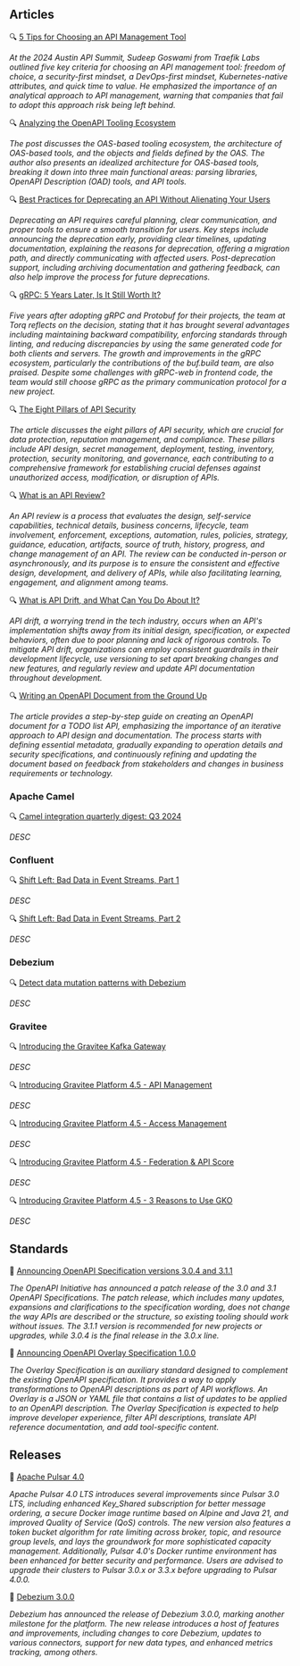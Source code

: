 ## Articles

🔍 [5 Tips for Choosing an API Management Tool](https://nordicapis.com/5-tips-for-choosing-an-api-management-tool/)

_At the 2024 Austin API Summit, Sudeep Goswami from Traefik Labs outlined five key criteria for choosing an API management tool: freedom of choice, a security-first mindset, a DevOps-first mindset, Kubernetes-native attributes, and quick time to value. He emphasized the importance of an analytical approach to API management, warning that companies that fail to adopt this approach risk being left behind._

🔍 [Analyzing the OpenAPI Tooling Ecosystem](https://modern-json-schema.com/analyzing-the-openapi-tooling-ecosystem)

_The post discusses the OAS-based tooling ecosystem, the architecture of OAS-based tools, and the objects and fields defined by the OAS. The author also presents an idealized architecture for OAS-based tools, breaking it down into three main functional areas: parsing libraries, OpenAPI Description (OAD) tools, and API tools._

🔍 [Best Practices for Deprecating an API Without Alienating Your Users](https://blog.treblle.com/best-practices-deprecating-api/)

_Deprecating an API requires careful planning, clear communication, and proper tools to ensure a smooth transition for users. Key steps include announcing the deprecation early, providing clear timelines, updating documentation, explaining the reasons for deprecation, offering a migration path, and directly communicating with affected users. Post-deprecation support, including archiving documentation and gathering feedback, can also help improve the process for future deprecations._

🔍 [gRPC: 5 Years Later, Is It Still Worth It?](https://kostyay.com/grpc-5-years-later-is-it-still-worth-it-b181a3b2b73b)

_Five years after adopting gRPC and Protobuf for their projects, the team at Torq reflects on the decision, stating that it has brought several advantages including maintaining backward compatibility, enforcing standards through linting, and reducing discrepancies by using the same generated code for both clients and servers. The growth and improvements in the gRPC ecosystem, particularly the contributions of the buf.build team, are also praised. Despite some challenges with gRPC-web in frontend code, the team would still choose gRPC as the primary communication protocol for a new project._

🔍 [The Eight Pillars of API Security](https://nordicapis.com/the-eight-pillars-of-api-security/)

_The article discusses the eight pillars of API security, which are crucial for data protection, reputation management, and compliance. These pillars include API design, secret management, deployment, testing, inventory, protection, security monitoring, and governance, each contributing to a comprehensive framework for establishing crucial defenses against unauthorized access, modification, or disruption of APIs._

🔍 [What is an API Review?](https://apievangelist.com/2024/10/11/what-is-an-api-review/)

_An API review is a process that evaluates the design, self-service capabilities, technical details, business concerns, lifecycle, team involvement, enforcement, exceptions, automation, rules, policies, strategy, guidance, education, artifacts, source of truth, history, progress, and change management of an API. The review can be conducted in-person or asynchronously, and its purpose is to ensure the consistent and effective design, development, and delivery of APIs, while also facilitating learning, engagement, and alignment among teams._

🔍 [What is API Drift, and What Can You Do About It?](https://nordicapis.com/what-is-api-drift-and-what-can-you-do-about-it/)

_API drift, a worrying trend in the tech industry, occurs when an API's implementation shifts away from its initial design, specification, or expected behaviors, often due to poor planning and lack of rigorous controls. To mitigate API drift, organizations can employ consistent guardrails in their development lifecycle, use versioning to set apart breaking changes and new features, and regularly review and update API documentation throughout development._

🔍 [Writing an OpenAPI Document from the Ground Up](https://bump.sh/blog/openapi-from-ground-up)

_The article provides a step-by-step guide on creating an OpenAPI document for a TODO list API, emphasizing the importance of an iterative approach to API design and documentation. The process starts with defining essential metadata, gradually expanding to operation details and security specifications, and continuously refining and updating the document based on feedback from stakeholders and changes in business requirements or technology._

### Apache Camel

🔍 [Camel integration quarterly digest: Q3 2024](https://developers.redhat.com/blog/2024/10/16/camel-integration-quarterly-digest-q3-2024)

_DESC_

### Confluent

🔍 [Shift Left: Bad Data in Event Streams, Part 1](https://www.confluent.io/blog/shift-left-bad-data-in-event-streams-part-1/)

_DESC_

🔍 [Shift Left: Bad Data in Event Streams, Part 2](https://www.confluent.io/blog/shift-left-bad-data-in-event-streams-part-2/)

_DESC_

### Debezium

🔍 [Detect data mutation patterns with Debezium](https://debezium.io/blog/2024/10/14/Detect-data-mutation-patterns-with-Debezium/)

_DESC_

### Gravitee

🔍 [Introducing the Gravitee Kafka Gateway](https://www.gravitee.io/blog/introducing-the-gravitee-kafka-gateway)

_DESC_

🔍 [Introducing Gravitee Platform 4.5 - API Management](https://www.gravitee.io/blog/introducing-gravitee-platform-4.5-apim)

_DESC_

🔍 [Introducing Gravitee Platform 4.5 - Access Management](https://www.gravitee.io/blog/introducing-gravitee-platform-4.5-access-management)

_DESC_

🔍 [Introducing Gravitee Platform 4.5 - Federation & API Score](https://www.gravitee.io/blog/introducing-gravitee-platform-4.5-federation-and-api-score)

_DESC_

🔍 [Introducing Gravitee Platform 4.5 - 3 Reasons to Use GKO](https://www.gravitee.io/blog/introducing-gravitee-platform-4.5-3-reasons-to-use-gko)

_DESC_

## Standards

🔗 [Announcing OpenAPI Specification versions 3.0.4 and 3.1.1](https://www.openapis.org/blog/2024/10/25/announcing-openapi-specification-patch-releases)

_The OpenAPI Initiative has announced a patch release of the 3.0 and 3.1 OpenAPI Specifications. The patch release, which includes many updates, expansions and clarifications to the specification wording, does not change the way APIs are described or the structure, so existing tooling should work without issues. The 3.1.1 version is recommended for new projects or upgrades, while 3.0.4 is the final release in the 3.0.x line._

🔗 [Announcing OpenAPI Overlay Specification 1.0.0](https://www.openapis.org/blog/2024/10/22/announcing-overlay-specification)

_The Overlay Specification is an auxiliary standard designed to complement the existing OpenAPI specification. It provides a way to apply transformations to OpenAPI descriptions as part of API workflows. An Overlay is a JSON or YAML file that contains a list of updates to be applied to an OpenAPI description. The Overlay Specification is expected to help improve developer experience, filter API descriptions, translate API reference documentation, and add tool-specific content._

## Releases

🚀 [Apache Pulsar 4.0](https://pulsar.apache.org/blog/2024/10/24/announcing-apache-pulsar-4-0/)

_Apache Pulsar 4.0 LTS introduces several improvements since Pulsar 3.0 LTS, including enhanced Key_Shared subscription for better message ordering, a secure Docker image runtime based on Alpine and Java 21, and improved Quality of Service (QoS) controls. The new version also features a token bucket algorithm for rate limiting across broker, topic, and resource group levels, and lays the groundwork for more sophisticated capacity management. Additionally, Pulsar 4.0's Docker runtime environment has been enhanced for better security and performance. Users are advised to upgrade their clusters to Pulsar 3.0.x or 3.3.x before upgrading to Pulsar 4.0.0._

🚀 [Debezium 3.0.0](https://debezium.io/blog/2024/10/02/debezium-3-0-final-released/)

_Debezium has announced the release of Debezium 3.0.0, marking another milestone for the platform. The new release introduces a host of features and improvements, including changes to core Debezium, updates to various connectors, support for new data types, and enhanced metrics tracking, among others._